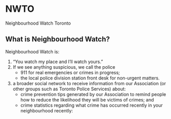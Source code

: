 # NWTO
Neighbourhood Watch Toronto
## What is Neighbourhood Watch?
Neighbourhood Watch is:

1. “You watch my place and I’ll watch yours.”
2. If we see anything suspicious, we call the police
    * 911 for real emergencies or crimes in progress;
    * the local police division station front desk for non-urgent matters.
3. a broader social network to receive information from our Association (or other groups such as Toronto Police Services) about:
    * crime prevention tips generated by our Association to remind people how to reduce the likelihood they will be victims of crimes; and
    * crime statistics regarding what crime has occurred recently in your neighbourhood recently: 
